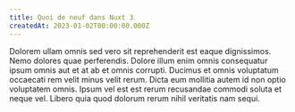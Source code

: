 ```yaml
---
title: Quoi de neuf dans Nuxt 3
createdAt: 2023-01-02T00:00:00.000Z
---
```


Dolorem ullam omnis sed vero sit reprehenderit est eaque dignissimos. Nemo dolores quae perferendis. Dolore illum enim omnis consequatur ipsum omnis aut et at ab et omnis corrupti. Ducimus et omnis voluptatum occaecati rem velit minus velit rerum. Dicta eum mollitia autem id non optio voluptatem omnis. Ipsum vel est est rerum recusandae commodi soluta et neque vel. Libero quia quod dolorum rerum nihil veritatis nam sequi.
